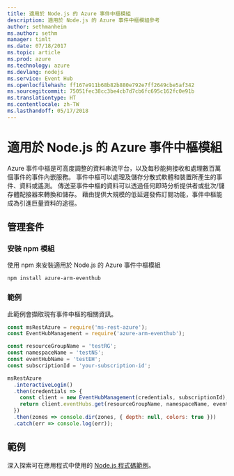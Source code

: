 ```yaml
---
title: 適用於 Node.js 的 Azure 事件中樞模組
description: 適用於 Node.js 的 Azure 事件中樞模組參考
author: sethmanheim
ms.author: sethm
manager: timlt
ms.date: 07/18/2017
ms.topic: article
ms.prod: azure
ms.technology: azure
ms.devlang: nodejs
ms.service: Event Hub
ms.openlocfilehash: ff167e911b68b82b880e792e7ff2649cbe5af342
ms.sourcegitcommit: 75051fec38cc3be4cb7d7cb6fc695c162fc0e91b
ms.translationtype: HT
ms.contentlocale: zh-TW
ms.lasthandoff: 05/17/2018
---
```

# <a name="azure-event-hub-modules-for-nodejs"></a>適用於 Node.js 的 Azure 事件中樞模組

Azure 事件中樞是可高度調整的資料串流平台，以及每秒能夠接收和處理數百萬個事件的事件內嵌服務。 事件中樞可以處理及儲存分散式軟體和裝置所產生的事件、資料或遙測。 傳送至事件中樞的資料可以透過任何即時分析提供者或批次/儲存體配接器來轉換和儲存。 藉由提供大規模的低延遲發佈訂閱功能，事件中樞能成為引進巨量資料的途徑。

## <a name="management-package"></a>管理套件

### <a name="install-the-npm-module"></a>安裝 npm 模組 

使用 npm 來安裝適用於 Node.js 的 Azure 事件中樞模組

```bash
npm install azure-arm-eventhub
```

### <a name="example"></a>範例

此範例會擷取現有事件中樞的相關資訊。

```javascript
const msRestAzure = require('ms-rest-azure');
const EventHubManagement = require('azure-arm-eventhub');

const resourceGroupName = 'testRG';
const namespaceName = 'testNS';
const eventHubName = 'testEH';
const subscriptionId = 'your-subscription-id';

msRestAzure
  .interactiveLogin()
  .then(credentials => {
    const client = new EventHubManagement(credentials, subscriptionId);
    return client.eventHubs.get(resourceGroupName, namespaceName, eventHubName);
  })
  .then(zones => console.dir(zones, { depth: null, colors: true }))
  .catch(err => console.log(err));
```

## <a name="samples"></a>範例

深入探索可在應用程式中使用的 [Node.js 程式碼範例](https://azure.microsoft.com/resources/samples/?platform=nodejs)。

